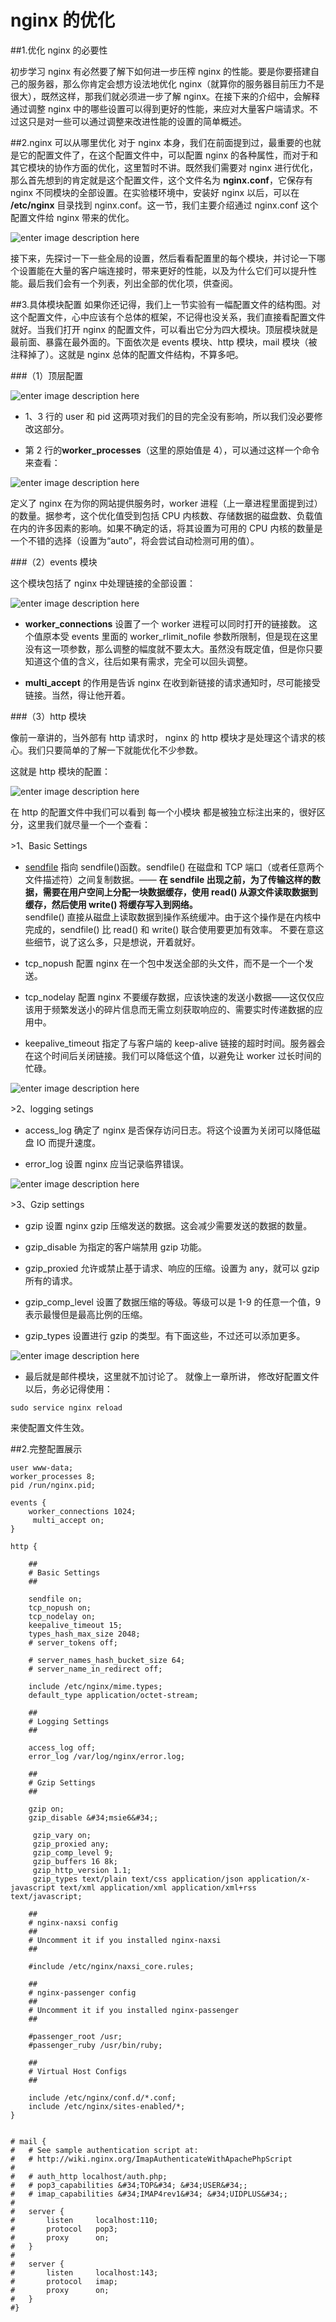 # nginx 的优化

##1.优化 nginx 的必要性

初步学习 nginx 有必然要了解下如何进一步压榨 nginx 的性能。要是你要搭建自己的服务器，那么你肯定会想方设法地优化 nginx（就算你的服务器目前压力不是很大），既然这样，那我们就必须进一步了解 nginx。在接下来的介绍中，会解释通过调整 nginx 中的哪些设置可以得到更好的性能，来应对大量客户端请求。不过这只是对一些可以通过调整来改进性能的设置的简单概述。



##2.nginx 可以从哪里优化
对于 nginx 本身，我们在前面提到过，最重要的也就是它的配置文件了，在这个配置文件中，可以配置 nginx 的各种属性，而对于和其它模块的协作方面的优化，这里暂时不讲。既然我们需要对 nginx 进行优化，那么首先想到的肯定就是这个配置文件，这个文件名为 **nginx.conf**，它保存有 nginx 不同模块的全部设置。在实验楼环境中，安装好 nginx 以后，可以在 **/etc/nginx** 目录找到 nginx.conf。这一节，我们主要介绍通过 nginx.conf 这个配置文件给 nginx 带来的优化。


![enter image description here](https://dn-anything-about-doc.qbox.me/userid20406labid430time1422426883324)

接下来，先探讨一下一些全局的设置，然后看看配置里的每个模块，并讨论一下哪个设置能在大量的客户端连接时，带来更好的性能，以及为什么它们可以提升性能。最后我们会有一个列表，列出全部的优化项，供查阅。



##3.具体模块配置
如果你还记得，我们上一节实验有一幅配置文件的结构图。对这个配置文件，心中应该有个总体的框架，不记得也没关系，我们直接看配置文件就好。当我们打开 nginx 的配置文件，可以看出它分为四大模块。顶层模块就是最前面、暴露在最外面的。下面依次是 events 模块、http 模块，mail 模块（被注释掉了）。这就是 nginx 总体的配置文件结构，不算多吧。

###（1）顶层配置


![enter image description here](https://dn-anything-about-doc.qbox.me/userid20406labid430time1422426917333)

- 1、3 行的 user 和 pid 这两项对我们的目的完全没有影响，所以我们没必要修改这部分。

- 第 2 行的**worker_processes**（这里的原始值是 4），可以通过这样一个命令来查看：

![enter image description here](https://dn-anything-about-doc.qbox.me/userid20406labid430time1422426966901)



定义了 nginx 在为你的网站提供服务时，worker 进程（上一章进程里面提到过）的数量。据参考，这个优化值受到包括 CPU 内核数、存储数据的磁盘数、负载值在内的许多因素的影响。如果不确定的话，将其设置为可用的 CPU 内核的数量是一个不错的选择（设置为“auto”，将会尝试自动检测可用的值）。



###（2）events 模块

这个模块包括了 nginx 中处理链接的全部设置：

![enter image description here](https://dn-anything-about-doc.qbox.me/userid20406labid430time1422427280065)

- **worker_connections** 设置了一个 worker 进程可以同时打开的链接数。
这个值原本受 events 里面的 worker_rlimit_nofile 参数所限制，但是现在这里没有这一项参数，那么调整的幅度就不要太大。虽然没有既定值，但是你只要知道这个值的含义，往后如果有需求，完全可以回头调整。

- **multi_accept** 的作用是告诉 nginx 在收到新链接的请求通知时，尽可能接受链接。当然，得让他开着。


###（3）http 模块

像前一章讲的，当外部有 http 请求时， nginx 的 http 模块才是处理这个请求的核心。我们只要简单的了解一下就能优化不少参数。

这就是 http 模块的配置：

![enter image description here](https://dn-anything-about-doc.qbox.me/userid20406labid430time1422427763714)

在 http 的配置文件中我们可以看到 每一个小模块 都是被独立标注出来的，很好区分，这里我们就尽量一个一个查看：

&gt;1、Basic Settings

- [sendfile](http://www.techrepublic.com/article/use-sendfile-to-optimize-data-transfer/)
指向 sendfile()函数。sendfile() 在磁盘和 TCP 端口（或者任意两个文件描述符）之间复制数据。——
    **在 sendfile 出现之前，为了传输这样的数据，需要在用户空间上分配一块数据缓存，使用 read() 从源文件读取数据到缓存，然后使用 write() 将缓存写入到网络。**   
sendfile() 直接从磁盘上读取数据到操作系统缓冲。由于这个操作是在内核中完成的，sendfile() 比 read() 和 write() 联合使用要更加有效率。
不要在意这些细节，说了这么多，只是想说，开着就好。

- tcp_nopush 配置 nginx 在一个包中发送全部的头文件，而不是一个一个发送。

- tcp_nodelay 配置 nginx 不要缓存数据，应该快速的发送小数据——这仅仅应该用于频繁发送小的碎片信息而无需立刻获取响应的、需要实时传递数据的应用中。

- keepalive_timeout 指定了与客户端的 keep-alive 链接的超时时间。服务器会在这个时间后关闭链接。我们可以降低这个值，以避免让 worker 过长时间的忙碌。

![enter image description here](https://dn-anything-about-doc.qbox.me/userid20406labid430time1422427886206)


&gt;2、logging setings

- access_log 确定了 nginx 是否保存访问日志。将这个设置为关闭可以降低磁盘 IO 而提升速度。

- error_log 设置 nginx 应当记录临界错误。

![enter image description here](https://dn-anything-about-doc.qbox.me/userid20406labid430time1422428642490)

&gt;3、Gzip settings

- gzip 设置 nginx gzip 压缩发送的数据。这会减少需要发送的数据的数量。

- gzip_disable 为指定的客户端禁用 gzip 功能。

- gzip_proxied 允许或禁止基于请求、响应的压缩。设置为 any，就可以 gzip 所有的请求。


- gzip_comp_level 设置了数据压缩的等级。等级可以是 1-9 的任意一个值，9 表示最慢但是最高比例的压缩。

- gzip_types 设置进行 gzip 的类型。有下面这些，不过还可以添加更多。

![enter image description here](https://dn-anything-about-doc.qbox.me/userid20406labid430time1422428500883)

- 最后就是邮件模块，这里就不加讨论了。
就像上一章所讲， 修改好配置文件以后，务必记得使用：

```
sudo service nginx reload
```


  来使配置文件生效。


##2.完整配置展示

```
user www-data;
worker_processes 8;
pid /run/nginx.pid;

events {
    worker_connections 1024;
     multi_accept on;
}

http {

    ##
    # Basic Settings
    ##

    sendfile on;
    tcp_nopush on;
    tcp_nodelay on;
    keepalive_timeout 15;
    types_hash_max_size 2048;
    # server_tokens off;

    # server_names_hash_bucket_size 64;
    # server_name_in_redirect off;

    include /etc/nginx/mime.types;
    default_type application/octet-stream;

    ##
    # Logging Settings
    ##

    access_log off;
    error_log /var/log/nginx/error.log;

    ##
    # Gzip Settings
    ##

    gzip on;
    gzip_disable &#34;msie6&#34;;

     gzip_vary on;
     gzip_proxied any;
     gzip_comp_level 9;
     gzip_buffers 16 8k;
     gzip_http_version 1.1;
     gzip_types text/plain text/css application/json application/x-javascript text/xml application/xml application/xml+rss text/javascript;

    ##
    # nginx-naxsi config
    ##
    # Uncomment it if you installed nginx-naxsi
    ##

    #include /etc/nginx/naxsi_core.rules;

    ##
    # nginx-passenger config
    ##
    # Uncomment it if you installed nginx-passenger
    ##
    
    #passenger_root /usr;
    #passenger_ruby /usr/bin/ruby;

    ##
    # Virtual Host Configs
    ##

    include /etc/nginx/conf.d/*.conf;
    include /etc/nginx/sites-enabled/*;
}


# mail {
#   # See sample authentication script at:
#   # http://wiki.nginx.org/ImapAuthenticateWithApachePhpScript
# 
#   # auth_http localhost/auth.php;
#   # pop3_capabilities &#34;TOP&#34; &#34;USER&#34;;
#   # imap_capabilities &#34;IMAP4rev1&#34; &#34;UIDPLUS&#34;;
# 
#   server {
#       listen     localhost:110;
#       protocol   pop3;
#       proxy      on;
#   }
# 
#   server {
#       listen     localhost:143;
#       protocol   imap;
#       proxy      on;
#   }
#}
```
